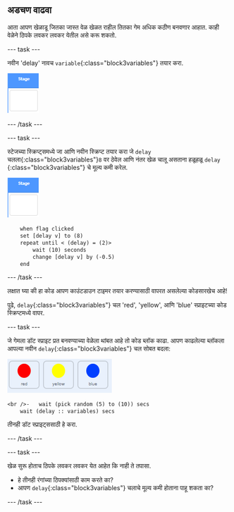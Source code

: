 ## अडचण वाढवा

आता आपण खेळाडू जितका जास्त वेळ खेळत राहील तितका गेम अधिक कठीण बनवणार आहात. काही वेळेने ठिपके लवकर लवकर येतील असे करू शकतो.

\--- task \---

नवीन 'delay' नावच `variable`{:class="block3variables"} तयार करा.

![Stage sprite](images/stage-sprite.png)

\--- /task \---

\--- task \---

स्टेजच्या स्क्रिप्ट्समध्ये जा आणि नवीन स्क्रिप्ट तयार करा जे `delay` चलला{:class="block3variables"}`8` वर ठेवेल आणि नंतर खेळ चालू असताना हळूहळू `delay` {:class="block3variables"} चे मूल्य कमी करेल.

![Stage sprite](images/stage-sprite.png)

```blocks3
    when flag clicked
    set [delay v] to (8)
    repeat until < (delay) = (2)>
        wait (10) seconds
        change [delay v] by (-0.5)
    end
```

\--- /task \---

लक्षात घ्या की हा कोड आपण काउंटडाउन टाइमर तयार करण्यासाठी वापरत असलेल्या कोडसारखेच आहे!

पुढे, `delay`{:class="block3variables"} चल 'red', 'yellow', आणि 'blue' स्प्राइटच्या कोड स्क्रिप्टमध्ये वापर.

\--- task \---

जे गेमला डॉट स्प्राइट प्रत बनवण्याच्या वेळेला थांबत आहे तो कोड ब्लॉक काढा. आपण काढलेल्या ब्लॉकला आपल्या नवीन `delay`{:class="block3variables"} चल सोबत बदला:

![screenshot](images/all-dots.png)

```blocks3
<br />-   wait (pick random (5) to (10)) secs
    wait (delay :: variables) secs
```

तीनही डॉट स्प्राइट्ससाठी हे करा.

\--- /task \---

\--- task \---

खेळ सुरू होताच ठिपके लवकर लवकर येत आहेत कि नाही ते तपासा.

+ हे तीनही रंगांच्या ठिपक्यांसाठी काम करते का?
+ आपण `delay`{:class="block3variables"} चलाचे मूल्य कमी होताना पाहू शकता का?

\--- /task \---